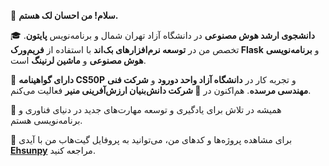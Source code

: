 👋 **سلام! من احسان لک هستم.**

🎓 **دانشجوی ارشد هوش مصنوعی** در دانشگاه آزاد تهران شمال و برنامه‌نویس **پایتون**. تخصص من در **توسعه نرم‌افزارهای بک‌اند** با استفاده از **فریم‌ورک Flask** و **برنامه‌نویسی هوش مصنوعی** و **ماشین لرنینگ** است.

📜 **دارای گواهینامه CS50P** و تجربه کار در **دانشگاه آزاد واحد دورود** و **شرکت فنی مهندسی مرسده**. هم‌اکنون در **🌱 شرکت دانش‌بنیان ارزش‌آفرینی منیر** فعالیت می‌کنم.

🔧 همیشه در تلاش برای یادگیری و توسعه مهارت‌های جدید در دنیای فناوری و برنامه‌نویسی هستم.

🔗 برای مشاهده پروژه‌ها و کدهای من، می‌توانید به پروفایل گیت‌هاب من با آیدی **[Ehsunpy](https://github.com/Ehsunpy)** مراجعه کنید.

